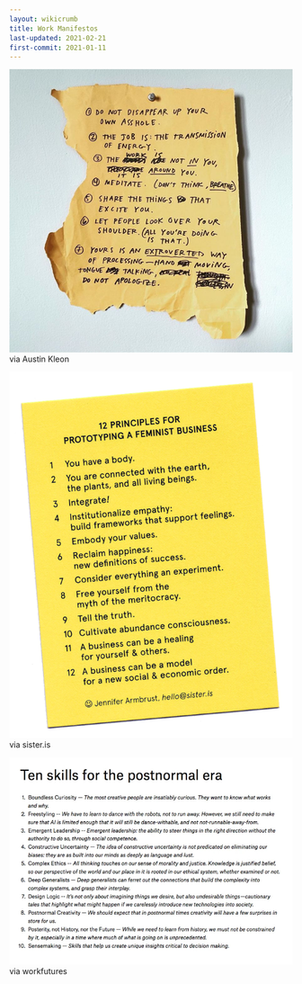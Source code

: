 ```yaml
---
layout: wikicrumb
title: Work Manifestos
last-updated: 2021-02-21
first-commit: 2021-01-11
---
```


![Austin Kleon](/img/wiki/manifestos/wiki-manifestos-01.jpg)
via Austin Kleon

![Sitster.is](/img/wiki/manifestos/wiki-manifestos-02.png)
via sister.is

![Wokrfutures](/img/wiki/manifestos/10-skills.jpg)
via workfutures
